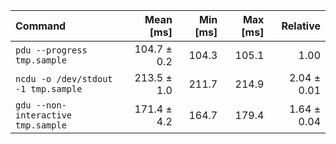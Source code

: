 | Command | Mean [ms] | Min [ms] | Max [ms] | Relative |
|:---|---:|---:|---:|---:|
| `pdu --progress tmp.sample` | 104.7 ± 0.2 | 104.3 | 105.1 | 1.00 |
| `ncdu -o /dev/stdout -1 tmp.sample` | 213.5 ± 1.0 | 211.7 | 214.9 | 2.04 ± 0.01 |
| `gdu --non-interactive tmp.sample` | 171.4 ± 4.2 | 164.7 | 179.4 | 1.64 ± 0.04 |
